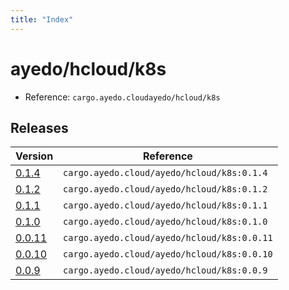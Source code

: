 ```yaml
---
title: "Index"
---
```



# ayedo/hcloud/k8s

- Reference: `cargo.ayedo.cloudayedo/hcloud/k8s`

## Releases 

| Version  | Reference | 
|---|---|
| [0.1.4](releases/0.1.4) | `cargo.ayedo.cloud/ayedo/hcloud/k8s:0.1.4` |
| [0.1.2](releases/0.1.2) | `cargo.ayedo.cloud/ayedo/hcloud/k8s:0.1.2` |
| [0.1.1](releases/0.1.1) | `cargo.ayedo.cloud/ayedo/hcloud/k8s:0.1.1` |
| [0.1.0](releases/0.1.0) | `cargo.ayedo.cloud/ayedo/hcloud/k8s:0.1.0` |
| [0.0.11](releases/0.0.11) | `cargo.ayedo.cloud/ayedo/hcloud/k8s:0.0.11` |
| [0.0.10](releases/0.0.10) | `cargo.ayedo.cloud/ayedo/hcloud/k8s:0.0.10` |
| [0.0.9](releases/0.0.9) | `cargo.ayedo.cloud/ayedo/hcloud/k8s:0.0.9` |
